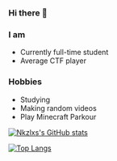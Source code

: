 ### Hi there 👋

<!--
**Nkzlxs/Nkzlxs** is a ✨ _special_ ✨ repository because its `README.md` (this file) appears on your GitHub profile.

Here are some ideas to get you started:

- 🔭 I’m currently working on ...
- 🌱 I’m currently learning ...
- 👯 I’m looking to collaborate on ...
- 🤔 I’m looking for help with ...
- 💬 Ask me about ...
- 📫 How to reach me: ...
- 😄 Pronouns: ...
- ⚡ Fun fact: ...
-->

### I am
- Currently full-time student
- Average CTF player

### Hobbies
- Studying
- Making random videos
- Play Minecraft Parkour


[![Nkzlxs's GitHub stats](https://github-readme-stats.vercel.app/api?username=Nkzlxs)](https://github.com/anuraghazra/github-readme-stats)

[![Top Langs](https://github-readme-stats.vercel.app/api/top-langs/?username=Nkzlxs)](https://github.com/anuraghazra/github-readme-stats)
